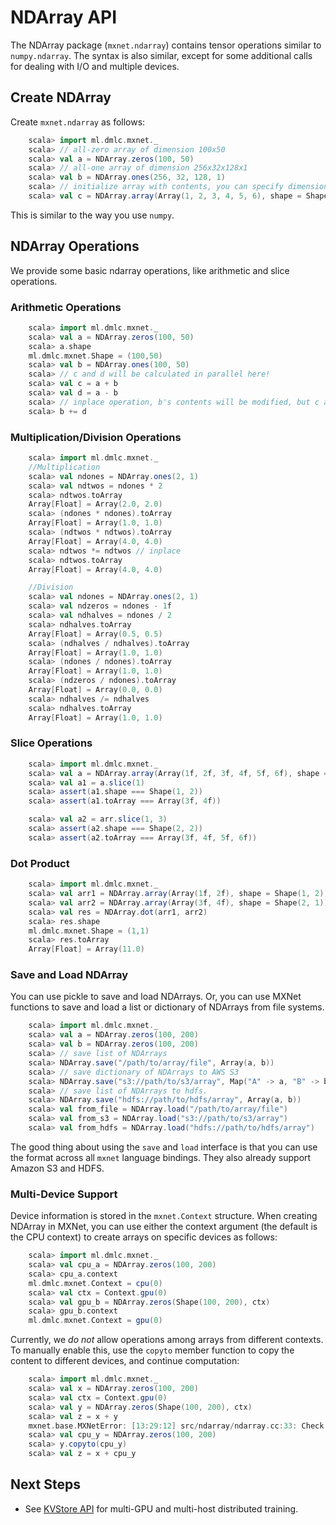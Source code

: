 # NDArray API


The NDArray package (`mxnet.ndarray`) contains tensor operations similar to `numpy.ndarray`. The syntax is also similar, except for some additional calls for dealing with I/O and multiple devices.

## Create NDArray

Create `mxnet.ndarray` as follows:

```scala
    scala> import ml.dmlc.mxnet._
    scala> // all-zero array of dimension 100x50
    scala> val a = NDArray.zeros(100, 50)
    scala> // all-one array of dimension 256x32x128x1
    scala> val b = NDArray.ones(256, 32, 128, 1)
    scala> // initialize array with contents, you can specify dimensions of array using Shape parameter while creating array.
    scala> val c = NDArray.array(Array(1, 2, 3, 4, 5, 6), shape = Shape(2, 3))
```
This is similar to the way you use `numpy`.
## NDArray Operations

We provide some basic ndarray operations, like arithmetic and slice operations.

### Arithmetic Operations

```scala
    scala> import ml.dmlc.mxnet._
    scala> val a = NDArray.zeros(100, 50)
    scala> a.shape
    ml.dmlc.mxnet.Shape = (100,50)
    scala> val b = NDArray.ones(100, 50)
    scala> // c and d will be calculated in parallel here!
    scala> val c = a + b
    scala> val d = a - b
    scala> // inplace operation, b's contents will be modified, but c and d won't be affected.
    scala> b += d
```
### Multiplication/Division Operations

```scala
    scala> import ml.dmlc.mxnet._
    //Multiplication
    scala> val ndones = NDArray.ones(2, 1)
    scala> val ndtwos = ndones * 2
    scala> ndtwos.toArray
    Array[Float] = Array(2.0, 2.0)
    scala> (ndones * ndones).toArray
    Array[Float] = Array(1.0, 1.0)
    scala> (ndtwos * ndtwos).toArray
    Array[Float] = Array(4.0, 4.0)
    scala> ndtwos *= ndtwos // inplace
    scala> ndtwos.toArray
    Array[Float] = Array(4.0, 4.0)

    //Division
    scala> val ndones = NDArray.ones(2, 1)
    scala> val ndzeros = ndones - 1f
    scala> val ndhalves = ndones / 2
    scala> ndhalves.toArray
    Array[Float] = Array(0.5, 0.5)
    scala> (ndhalves / ndhalves).toArray
    Array[Float] = Array(1.0, 1.0)
    scala> (ndones / ndones).toArray
    Array[Float] = Array(1.0, 1.0)
    scala> (ndzeros / ndones).toArray
    Array[Float] = Array(0.0, 0.0)
    scala> ndhalves /= ndhalves
    scala> ndhalves.toArray
    Array[Float] = Array(1.0, 1.0)
```

### Slice Operations

```scala
    scala> import ml.dmlc.mxnet._
    scala> val a = NDArray.array(Array(1f, 2f, 3f, 4f, 5f, 6f), shape = Shape(3, 2))
    scala> val a1 = a.slice(1)   
    scala> assert(a1.shape === Shape(1, 2))
    scala> assert(a1.toArray === Array(3f, 4f))

    scala> val a2 = arr.slice(1, 3)
    scala> assert(a2.shape === Shape(2, 2))
    scala> assert(a2.toArray === Array(3f, 4f, 5f, 6f))
```

### Dot Product

```scala
    scala> import ml.dmlc.mxnet._
    scala> val arr1 = NDArray.array(Array(1f, 2f), shape = Shape(1, 2))
    scala> val arr2 = NDArray.array(Array(3f, 4f), shape = Shape(2, 1))   
    scala> val res = NDArray.dot(arr1, arr2)
    scala> res.shape
    ml.dmlc.mxnet.Shape = (1,1)
    scala> res.toArray
    Array[Float] = Array(11.0)
```

### Save and Load NDArray

You can use pickle to save and load NDArrays.
Or, you can use MXNet functions to save and load a list or dictionary of NDArrays from file systems.

```scala
    scala> import ml.dmlc.mxnet._
    scala> val a = NDArray.zeros(100, 200)
    scala> val b = NDArray.zeros(100, 200)
    scala> // save list of NDArrays
    scala> NDArray.save("/path/to/array/file", Array(a, b))
    scala> // save dictionary of NDArrays to AWS S3
    scala> NDArray.save("s3://path/to/s3/array", Map("A" -> a, "B" -> b))
    scala> // save list of NDArrays to hdfs.
    scala> NDArray.save("hdfs://path/to/hdfs/array", Array(a, b))
    scala> val from_file = NDArray.load("/path/to/array/file")
    scala> val from_s3 = NDArray.load("s3://path/to/s3/array")
    scala> val from_hdfs = NDArray.load("hdfs://path/to/hdfs/array")
```
The good thing about using the `save` and `load` interface is that you can use the format across all `mxnet` language bindings. They also already support Amazon S3 and HDFS.

### Multi-Device Support

Device information is stored in the `mxnet.Context` structure. When creating NDArray in MXNet, you can use either the context argument (the default is the CPU context) to create arrays on specific devices as follows:

```scala
    scala> import ml.dmlc.mxnet._
    scala> val cpu_a = NDArray.zeros(100, 200)
    scala> cpu_a.context
    ml.dmlc.mxnet.Context = cpu(0)
    scala> val ctx = Context.gpu(0)
    scala> val gpu_b = NDArray.zeros(Shape(100, 200), ctx)
    scala> gpu_b.context
    ml.dmlc.mxnet.Context = gpu(0)
```

Currently, we *do not* allow operations among arrays from different contexts. To manually enable this, use the `copyto` member function to copy the content to different devices, and continue computation:

```scala
    scala> import ml.dmlc.mxnet._
    scala> val x = NDArray.zeros(100, 200)
    scala> val ctx = Context.gpu(0)
    scala> val y = NDArray.zeros(Shape(100, 200), ctx)
    scala> val z = x + y
    mxnet.base.MXNetError: [13:29:12] src/ndarray/ndarray.cc:33: Check failed: lhs.ctx() == rhs.ctx() operands context mismatch
    scala> val cpu_y = NDArray.zeros(100, 200)
    scala> y.copyto(cpu_y)
    scala> val z = x + cpu_y
```

## Next Steps
* See [KVStore API](kvstore.md) for multi-GPU and multi-host distributed training.
